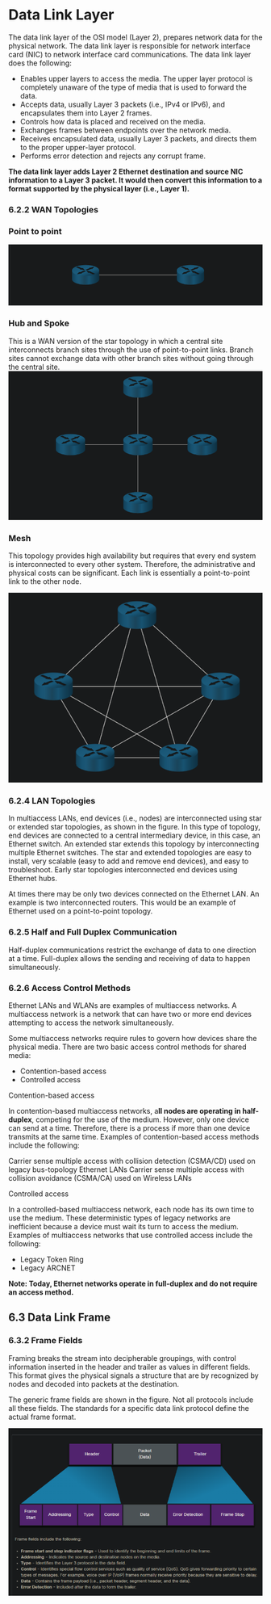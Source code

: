 # Data Link Layer
The data link layer of the OSI model (Layer 2), prepares network data for the physical network. The data link layer is responsible for network interface card (NIC) to network interface card communications. The data link layer does the following:

* Enables upper layers to access the media. The upper layer protocol is completely unaware of the type of media that is used to forward the data.
* Accepts data, usually Layer 3 packets (i.e., IPv4 or IPv6), and encapsulates them into Layer 2 frames.
* Controls how data is placed and received on the media.
* Exchanges frames between endpoints over the network media.
* Receives encapsulated data, usually Layer 3 packets, and directs them to the proper upper-layer protocol.
* Performs error detection and rejects any corrupt frame.

**The data link layer adds Layer 2 Ethernet destination and source NIC information to a Layer 3 packet. It would then convert this information to a format supported by the physical layer (i.e., Layer 1).**

### 6.2.2 WAN Topologies
### Point to point
![ptp](6.0/ptp.png)
### Hub and Spoke
This is a WAN version of the star topology in which a central site interconnects branch sites through the use of point-to-point links. Branch sites cannot exchange data with other branch sites without going through the central site.
![ptp](6.0/has.png)
### Mesh

This topology provides high availability but requires that every end system is interconnected to every other system. Therefore, the administrative and physical costs can be significant. Each link is essentially a point-to-point link to the other node.

![ptp](6.0/mesh.png)
### 6.2.4 LAN Topologies
In multiaccess LANs, end devices (i.e., nodes) are interconnected using star or extended star topologies, as shown in the figure. In this type of topology, end devices are connected to a central intermediary device, in this case, an Ethernet switch. An extended star extends this topology by interconnecting multiple Ethernet switches. The star and extended topologies are easy to install, very scalable (easy to add and remove end devices), and easy to troubleshoot. Early star topologies interconnected end devices using Ethernet hubs.

At times there may be only two devices connected on the Ethernet LAN. An example is two interconnected routers. This would be an example of Ethernet used on a point-to-point topology.

### 6.2.5 Half and Full Duplex Communication

Half-duplex communications restrict the exchange of data to one direction at a time. Full-duplex allows the sending and receiving of data to happen simultaneously.


### 6.2.6 Access Control Methods
Ethernet LANs and WLANs are examples of multiaccess networks. A multiaccess network is a network that can have two or more end devices attempting to access the network simultaneously.

Some multiaccess networks require rules to govern how devices share the physical media. There are two basic access control methods for shared media:

* Contention-based access
* Controlled access

Contention-based access 

In contention-based multiaccess networks, a**ll nodes are operating in half-duplex**, competing for the use of the medium. However, only one device can send at a time. Therefore, there is a process if more than one device transmits at the same time. Examples of contention-based access methods include the following:

Carrier sense multiple access with collision detection (CSMA/CD) used on legacy bus-topology Ethernet LANs
Carrier sense multiple access with collision avoidance (CSMA/CA) used on Wireless LANs

Controlled access

In a controlled-based multiaccess network, each node has its own time to use the medium. These deterministic types of legacy networks are inefficient because a device must wait its turn to access the medium. Examples of multiaccess networks that use controlled access include the following:

* Legacy Token Ring
* Legacy ARCNET

**Note: Today, Ethernet networks operate in full-duplex and do not require an access method.**

## 6.3 Data Link Frame
### 6.3.2 Frame Fields
Framing breaks the stream into decipherable groupings, with control information inserted in the header and trailer as values in different fields. This format gives the physical signals a structure that are by recognized by nodes and decoded into packets at the destination.

The generic frame fields are shown in the figure. Not all protocols include all these fields. The standards for a specific data link protocol define the actual frame format.

![frame](6.0/frame.png)

